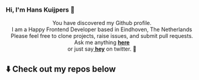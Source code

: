### Hi, I'm Hans Kuijpers 👋

<p align="center"> 
You have discovered my Github profile. <br>
I am a Happy Frontend Developer based in Eindhoven, The Netherlands<br/>
Please feel free to clone projects, raise issues, and submit pull requests. <br>
Ask me anything <a href="https://github.com/hans2103/hans2103/issues/new"><b>here</b></a><br>
or just say<a href="https://twitter.com/intent/tweet?url=https%3A%2F%2Fgithub.com%2Fhans2103&text=Hi%20@hans2103%2C%20saying%20hi%20from%20your%20GitHub%21">
<b>hey</b></a> on twitter. 🙂 </p>

## :arrow_down: Check out my repos below

<!--
**hans2103/hans2103** is a ✨ _special_ ✨ repository because its `README.md` (this file) appears on your GitHub profile.

Here are some ideas to get you started:

- 🔭 I’m currently working on ...
- 🌱 I’m currently learning ...
- 👯 I’m looking to collaborate on ...
- 🤔 I’m looking for help with ...
- 💬 Ask me about ...
- 📫 How to reach me: ...
- 😄 Pronouns: ...
- ⚡ Fun fact: ...
-->

